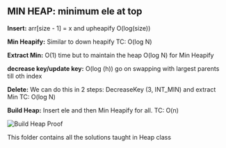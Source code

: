 ## MIN HEAP: minimum ele at top

__Insert:__ arr[size - 1] = x and upheapify  O(log(size))

__Min Heapify:__ Similar to down heapify  TC: O(log N)

__Extract Min:__ O(1) time but to maintain the heap O(log N) for Min Heapify

__decrease key/update key:__ O(log (h))    go on swapping with largest parents till oth index

__Delete:__ We can do this in 2 steps: DecreaseKey (3, INT_MIN) and extract Min   TC: O(log N)

__Build Heap:__ Insert ele and then Min Heapify for all. TC: O(n)

![Build Heap Proof](https://github.com/FazeelUsmani/Scaler-Academy/blob/master/030%20Heaps%201/img/IMG_20200525_224809.jpg)





This folder contains all the solutions taught in Heap class

